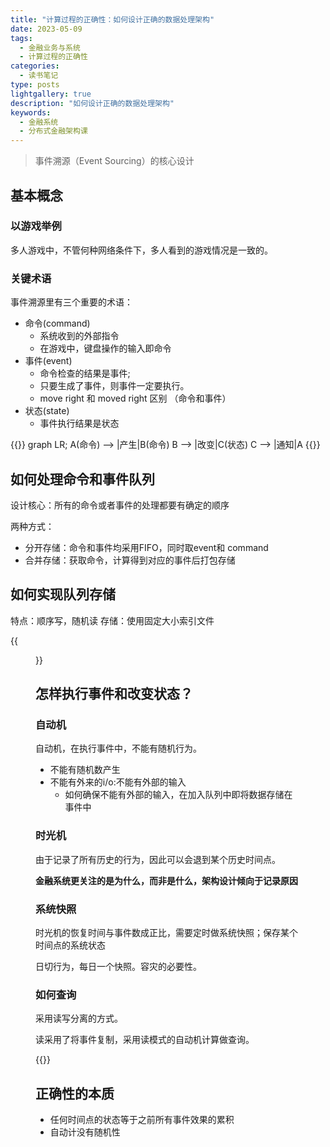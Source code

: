 ```yaml
---
title: "计算过程的正确性：如何设计正确的数据处理架构"
date: 2023-05-09
tags:
  - 金融业务与系统
  - 计算过程的正确性
categories:
  - 读书笔记
type: posts
lightgallery: true
description: "如何设计正确的数据处理架构"
keywords: 
  - 金融系统
  - 分布式金融架构课
---
```



> 事件溯源（Event Sourcing）的核心设计

## 基本概念

### 以游戏举例

多人游戏中，不管何种网络条件下，多人看到的游戏情况是一致的。

### 关键术语

事件溯源里有三个重要的术语：
- 命令(command)
  - 系统收到的外部指令
  - 在游戏中，键盘操作的输入即命令
- 事件(event)
  - 命令检查的结果是事件;
  - 只要生成了事件，则事件一定要执行。
  - move right 和 moved right 区别 （命令和事件）
- 状态(state)
  - 事件执行结果是状态

{{<mermaid>}}
graph LR;
    A(命令) --> |产生|B(命令)
    B --> |改变|C(状态)
    C --> |通知|A
{{</mermaid>}}

## 如何处理命令和事件队列

设计核心：所有的命令或者事件的处理都要有确定的顺序

两种方式：

- 分开存储：命令和事件均采用FIFO，同时取event和 command
- 合并存储：获取命令，计算得到对应的事件后打包存储

## 如何实现队列存储

特点：顺序写，随机读
存储：使用固定大小索引文件

{{<figure src="day7-1.png" width="700"/>}}

## 怎样执行事件和改变状态？

### 自动机

自动机，在执行事件中，不能有随机行为。
- 不能有随机数产生
- 不能有外来的i/o:不能有外部的输入
  - 如何确保不能有外部的输入，在加入队列中即将数据存储在事件中

### 时光机

由于记录了所有历史的行为，因此可以会退到某个历史时间点。


**金融系统更关注的是为什么，而非是什么，架构设计倾向于记录原因**

### 系统快照

时光机的恢复时间与事件数成正比，需要定时做系统快照；保存某个时间点的系统状态

日切行为，每日一个快照。容灾的必要性。

### 如何查询

采用读写分离的方式。

读采用了将事件复制，采用读模式的自动机计算做查询。

{{<firgure src="day7-2.png" width="700"/>}}

## 正确性的本质

- 任何时间点的状态等于之前所有事件效果的累积
- 自动计没有随机性